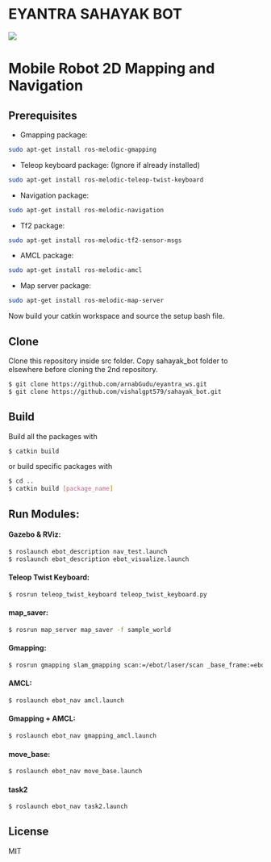 # EYANTRA SAHAYAK BOT
![](.../images/logo.png)

# Mobile Robot 2D Mapping and Navigation
## Prerequisites
- Gmapping package:
```sh
sudo apt-get install ros-melodic-gmapping
```
- Teleop keyboard package: (Ignore if already installed)
```sh
sudo apt-get install ros-melodic-teleop-twist-keyboard
```
- Navigation package:
```sh
sudo apt-get install ros-melodic-navigation
```
- Tf2 package:
```sh
sudo apt-get install ros-melodic-tf2-sensor-msgs
```
- AMCL package:
```sh
sudo apt-get install ros-melodic-amcl
```
- Map server package:
```sh
sudo apt-get install ros-melodic-map-server
```
Now build your catkin workspace and source the setup bash file.

## Clone
Clone this repository inside src folder. Copy sahayak_bot folder to elsewhere before cloning the 2nd repository.
```sh
$ git clone https://github.com/arnabGudu/eyantra_ws.git
$ git clone https://github.com/vishalgpt579/sahayak_bot.git
```

## Build
Build all the packages with
```sh
$ catkin build
```
or build specific packages with
```sh
$ cd ..
$ catkin build [package_name]
```

## Run Modules:
#### Gazebo & RViz:
```sh
$ roslaunch ebot_description nav_test.launch
$ roslaunch ebot_description ebot_visualize.launch
```
#### Teleop Twist Keyboard:
```sh
$ rosrun teleop_twist_keyboard teleop_twist_keyboard.py
```
#### map_saver:
```sh
$ rosrun map_server map_saver -f sample_world
```
#### Gmapping:
```sh
$ rosrun gmapping slam_gmapping scan:=/ebot/laser/scan _base_frame:=ebot_base
```
#### AMCL:
```sh
$ roslaunch ebot_nav amcl.launch
```
#### Gmapping + AMCL:
```sh
$ roslaunch ebot_nav gmapping_amcl.launch
```
#### move_base:
```sh
$ roslaunch ebot_nav move_base.launch
```
#### task2
```sh
$ roslaunch ebot_nav task2.launch
```
License
----

MIT
